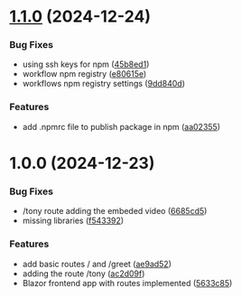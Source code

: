 # [1.1.0](https://github.com/pyrees011/final_devops_project/compare/v1.0.0...v1.1.0) (2024-12-24)


### Bug Fixes

* using ssh keys for npm ([45b8ed1](https://github.com/pyrees011/final_devops_project/commit/45b8ed111810142f9f0031acc9d421b1a80d0a39))
* workflow npm registry ([e80615e](https://github.com/pyrees011/final_devops_project/commit/e80615ee85c33dc0e359a3047c09fd8e57916324))
* workflows npm registry settings ([9dd840d](https://github.com/pyrees011/final_devops_project/commit/9dd840d4c6326670d8846187c870710d4de1fa70))


### Features

* add .npmrc file to publish package in npm ([aa02355](https://github.com/pyrees011/final_devops_project/commit/aa02355b6c2db2d23d1aa82b2777029a5e12d2b9))

# 1.0.0 (2024-12-23)


### Bug Fixes

* /tony route adding the embeded video ([6685cd5](https://github.com/pyrees011/Final_Devops_project/commit/6685cd5f5017178b1def17e83b1777a57c679fe4))
* missing libraries ([f543392](https://github.com/pyrees011/Final_Devops_project/commit/f543392559d00792bf08e8385aae091fe0631403))


### Features

* add basic routes / and /greet ([ae9ad52](https://github.com/pyrees011/Final_Devops_project/commit/ae9ad524ee3c6a9f119c0fdc77878e532562bddd))
* adding the route /tony ([ac2d09f](https://github.com/pyrees011/Final_Devops_project/commit/ac2d09f2ee966b6ed27ca70610511d8a89b7cdd2))
* Blazor frontend app with routes implemented ([5633c85](https://github.com/pyrees011/Final_Devops_project/commit/5633c856ad5810f7f6384e35eca69dbe0416721a))

